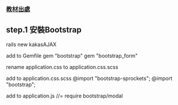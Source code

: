 ### [教材出處](http://kakas-blog.logdown.com/posts/737732-using-ajax-in-rails-simple-examples)
## step.1 安裝Bootstrap

rails new kakasAJAX

add to Gemfile
  gem "bootstrap"
  gem "bootstrap_form"

rename application.css to application.css.scss

add to application.css.scss
  @import "bootstrap-sprockets";
  @import "bootstrap";

add to application.js
  //= require bootstrap/modal

